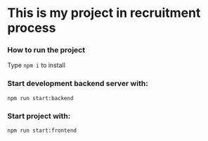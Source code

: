 # This is my project in recruitment process

### How to run the project

Type `npm i` to install 

### Start development backend server with:

`npm run start:backend`

### Start project with:

`npm run start:frontend`

